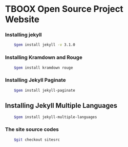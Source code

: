 # TBOOX Open Source Project Website

### Installing jekyll 

```bash
    $gem install jekyll -v 3.1.0 
```

### Installing Kramdown and Rouge

```bash
    $gem install kramdown rouge
```

### Installing Jekyll Paginate

```bash
    $gem install jekyll-paginate
```

## Installing Jekyll Multiple Languages

```bash
    $gem install jekyll-multiple-languages
```

### The site source codes

```bash
    $git checkout sitesrc
```



